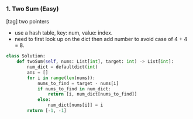 ### 1. Two Sum (Easy)
\[tag\] two pointers
- use a hash table, key: num, value: index.
- need to first look up on the dict then add number to avoid case of 4 + 4 = 8. 

``` python
class Solution:
    def twoSum(self, nums: List[int], target: int) -> List[int]:
        num_dict = defaultdict(int)
        ans = []
        for i in range(len(nums)):
            nums_to_find = target - nums[i]
            if nums_to_find in num_dict:
                return [i, num_dict[nums_to_find]]                
            else:
                num_dict[nums[i]] = i
        return [-1, -1]
```
